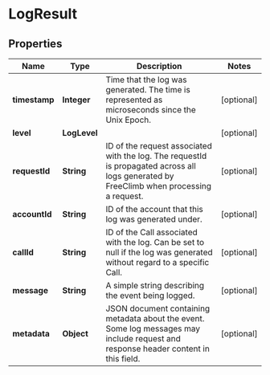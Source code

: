 

# LogResult


## Properties

Name | Type | Description | Notes
------------ | ------------- | ------------- | -------------
**timestamp** | **Integer** | Time that the log was generated. The time is represented as microseconds since the Unix Epoch. |  [optional]
**level** | **LogLevel** |  |  [optional]
**requestId** | **String** | ID of the request associated with the log. The requestId is propagated across all logs generated by FreeClimb when processing a request. |  [optional]
**accountId** | **String** | ID of the account that this log was generated under. |  [optional]
**callId** | **String** | ID of the Call associated with the log. Can be set to null if the log was generated without regard to a specific Call. |  [optional]
**message** | **String** | A simple string describing the event being logged. |  [optional]
**metadata** | **Object** | JSON document containing metadata about the event. Some log messages may include request and response header content in this field. |  [optional]



